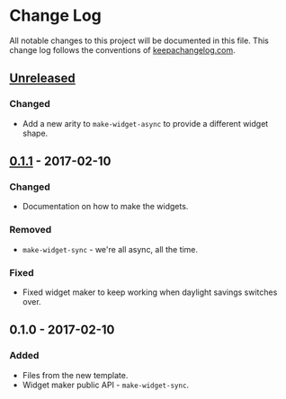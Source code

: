 # Change Log
All notable changes to this project will be documented in this file. This change log follows the conventions of [keepachangelog.com](http://keepachangelog.com/).

## [Unreleased]
### Changed
- Add a new arity to `make-widget-async` to provide a different widget shape.

## [0.1.1] - 2017-02-10
### Changed
- Documentation on how to make the widgets.

### Removed
- `make-widget-sync` - we're all async, all the time.

### Fixed
- Fixed widget maker to keep working when daylight savings switches over.

## 0.1.0 - 2017-02-10
### Added
- Files from the new template.
- Widget maker public API - `make-widget-sync`.

[Unreleased]: https://github.com/your-name/dlambda/compare/0.1.1...HEAD
[0.1.1]: https://github.com/your-name/dlambda/compare/0.1.0...0.1.1
